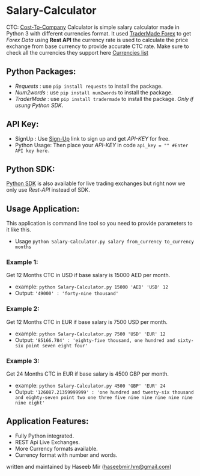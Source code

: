 # Salary-Calculator
CTC: [Cost-To-Company](https://en.wikipedia.org/wiki/Cost_to_company) Calculator is simple salary calculator made in Python 3 with different currencies format.
It used [TraderMade Forex](https://marketdata.tradermade.com/) to get _Forex Data_ using **Rest API** the currency rate is used to calculate the price exchange from
base currency to provide accurate CTC rate.
Make sure to check all the currencies they support here [Currencies list](https://marketdata.tradermade.com/live-currencies-list)

## Python Packages:
- _Requests_ : use `pip install requests` to install the package.
- _Num2words_ : use `pip install num2words` to install the package.
- _TraderMade_ : use `pip install tradermade` to install the package. _Only if usung Python SDK_.

## API Key:
- SignUp : Use [Sign-Up](https://marketdata.tradermade.com/signup) link to sign up and get _API-KEY_ for free.
- Python Usage: Then place your _API-KEY_ in code `api_key = "" #Enter API key here.`

## Python SDK:
[Python SDK](https://marketdata.tradermade.com/docs/restful-api#python-SDK) is also available for live trading exchanges but right now we only use _Rest-API_ instead of SDK.

## Usage Application:
This application is command line tool so you need to provide parameters to it like this.
- Usage `python Salary-Calculator.py salary from_currency to_currency months`

### Example 1:
 Get 12 Months CTC in USD if base salary is 15000 AED per month.
- example: `python Salary-Calculator.py 15000 'AED' 'USD' 12`
- Output: `'49000' : 'forty-nine thousand'`

### Example 2:
 Get 12 Months CTC in EUR if base salary is 7500 USD per month.
- example: `python Salary-Calculator.py 7500 'USD' 'EUR' 12`
- Output: `'85166.784' : 'eighty-five thousand, one hundred and sixty-six point seven eight four'`

### Example 3:
 Get 24 Months CTC in EUR if base salary is 4500 GBP per month.
- example: `python Salary-Calculator.py 4500 'GBP' 'EUR' 24`
- Output: `'126087.21359999999' : 'one hundred and twenty-six thousand and eighty-seven point two one three five nine nine nine nine nine nine eight'`

## Application Features:
- Fully Python integrated.
- REST Api Live Exchanges.
- More Currency formats available.
- Currency format with number and words.

written and maintained by Haseeb Mir (haseebmir.hm@gmail.com)